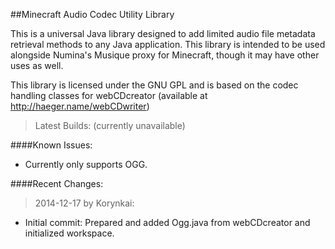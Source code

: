 ##Minecraft Audio Codec Utility Library

This is a universal Java library designed to add limited audio file metadata retrieval methods to any Java application.
This library is intended to be used alongside Numina's Musique proxy for Minecraft, though it may have other uses as well.

This library is licensed under the GNU GPL and is based on the codec handling classes for webCDcreator (available at http://haeger.name/webCDwriter)

>Latest Builds: (currently unavailable)

####Known Issues:

* Currently only supports OGG.

####Recent Changes:

>2014-12-17 by Korynkai:

* Initial commit: Prepared and added Ogg.java from webCDcreator and initialized workspace.
